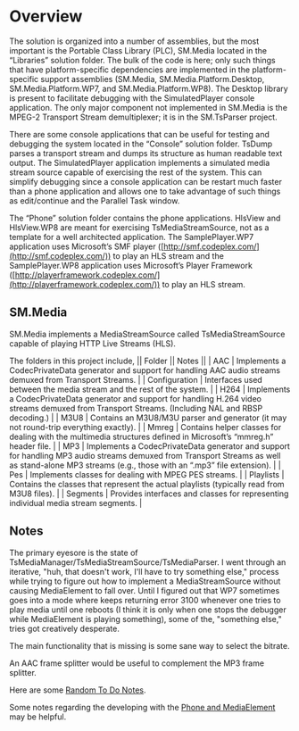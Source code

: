 # Overview

The solution is organized into a number of assemblies, but the most important is the Portable Class Library (PLC), SM.Media located in the “Libraries” solution folder.  The bulk of the code is here; only such things that have platform-specific dependencies are implemented in the platform-specific support assemblies (SM.Media, SM.Media.Platform.Desktop, SM.Media.Platform.WP7, and SM.Media.Platform.WP8).  The Desktop library is present to facilitate debugging with the SimulatedPlayer console application.  The only major component not implemented in SM.Media is the MPEG-2 Transport Stream demultiplexer; it is in the SM.TsParser project.

There are some console applications that can be useful for testing and debugging the system located in the “Console” solution folder.  TsDump parses a transport stream and dumps its structure as human readable text output.  The SimulatedPlayer application implements a simulated media stream source capable of exercising the rest of the system.  This can simplify debugging since a console application can be restart much faster than a phone application and allows one to take advantage of such things as edit/continue and the Parallel Task window. 

The “Phone” solution folder contains the phone applications.  HlsView and HlsView.WP8 are meant for exercising TsMediaStreamSource, not as a template for a well architected application.  The SamplePlayer.WP7 application uses Microsoft’s SMF player ([http://smf.codeplex.com/](http://smf.codeplex.com/)) to play an HLS stream and the SamplePlayer.WP8 application uses Microsoft’s Player Framework ([http://playerframework.codeplex.com/](http://playerframework.codeplex.com/)) to play an HLS stream.

## SM.Media

SM.Media implements a MediaStreamSource called TsMediaStreamSource capable of playing HTTP Live Streams (HLS).

The folders in this project include,
|| Folder || Notes ||
| AAC | Implements a CodecPrivateData generator and support for handling AAC audio streams demuxed from Transport Streams. |
| Configuration | Interfaces used between the media stream and the rest of the system. |
| H264 | Implements a CodecPrivateData generator and support for handling H.264 video streams demuxed from Transport Streams. (Including NAL and RBSP decoding.) |
| M3U8  | Contains an M3U8/M3U parser and generator (it may not round-trip everything exactly). |
| Mmreg | Contains helper classes for dealing with the multimedia structures defined in Microsoft’s “mmreg.h” header file. |
| MP3 | Implements a CodecPrivateData generator and support for handling MP3 audio streams demuxed from Transport Streams as well as stand-alone MP3 streams (e.g., those with an “.mp3” file extension). |
| Pes | Implements classes for dealing with MPEG PES streams. |
| Playlists | Contains the classes that represent the actual playlists (typically read from M3U8 files). |
| Segments | Provides interfaces and classes for representing individual media stream segments. |


## Notes

The primary eyesore is the state of TsMediaManager/TsMediaStreamSource/TsMediaParser. I went through an iterative, "huh, that doesn't work, I'll have to try something else," process while trying to figure out how to implement a MediaStreamSource without causing MediaElement to fall over. Until I figured out that WP7 sometimes goes into a mode where keeps returning error 3100 whenever one tries to play media until one reboots (I think it is only when one stops the debugger while MediaElement is playing something), some of the, "something else," tries got creatively desperate.

The main functionality that is missing is some sane way to select the bitrate.

An AAC frame splitter would be useful to complement the MP3 frame splitter.

Here are some [Random To Do Notes](Random-To-Do-Notes). 

Some notes regarding the developing with the [Phone and MediaElement](Phone-and-MediaElement) may be helpful.

